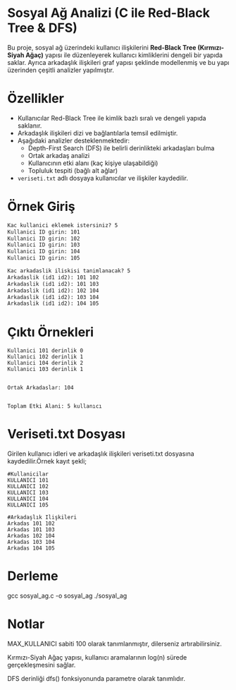 # Sosyal Ağ Analizi (C ile Red-Black Tree & DFS)

Bu proje, sosyal ağ üzerindeki kullanıcı ilişkilerini **Red-Black Tree (Kırmızı-Siyah Ağaç)** yapısı ile düzenleyerek kullanıcı kimliklerini dengeli bir yapıda saklar. Ayrıca arkadaşlık ilişkileri graf yapısı şeklinde modellenmiş ve bu yapı üzerinden çeşitli analizler yapılmıştır.

# Özellikler

- Kullanıcılar Red-Black Tree ile kimlik bazlı sıralı ve dengeli yapıda saklanır.
- Arkadaşlık ilişkileri dizi ve bağlantılarla temsil edilmiştir.
- Aşağıdaki analizler desteklenmektedir:
  - Depth-First Search (DFS) ile belirli derinlikteki arkadaşları bulma
  - Ortak arkadaş analizi
  - Kullanıcının etki alanı (kaç kişiye ulaşabildiği)
  - Topluluk tespiti (bağlı alt ağlar)
- `veriseti.txt` adlı dosyaya kullanıcılar ve ilişkiler kaydedilir.

# Örnek Giriş

```txt
Kac kullanici eklemek istersiniz? 5
Kullanici ID girin: 101
Kullanici ID girin: 102
Kullanici ID girin: 103
Kullanici ID girin: 104
Kullanici ID girin: 105

Kac arkadaslik iliskisi tanimlanacak? 5
Arkadaslik (id1 id2): 101 102
Arkadaslik (id1 id2): 101 103
Arkadaslik (id1 id2): 102 104
Arkadaslik (id1 id2): 103 104
Arkadaslik (id1 id2): 104 105
```
# Çıktı Örnekleri
```
Kullanici 101 derinlik 0
Kullanici 102 derinlik 1
Kullanici 104 derinlik 2
Kullanici 103 derinlik 1


Ortak Arkadaslar: 104


Toplam Etki Alani: 5 kullanıcı
```

# Veriseti.txt Dosyası

Girilen kullanıcı idleri ve arkadaşlık ilişkileri veriseti.txt dosyasına kaydedilir.Örnek kayıt şekli;
```
#Kullanicilar
KULLANICI 101
KULLANICI 102
KULLANICI 103
KULLANICI 104
KULLANICI 105

#Arkadaşlık Ilişkileri
Arkadas 101 102
Arkadas 101 103
Arkadas 102 104
Arkadas 103 104
Arkadas 104 105
```
# Derleme
gcc sosyal_ag.c -o sosyal_ag
./sosyal_ag
# Notlar
MAX_KULLANICI sabiti 100 olarak tanımlanmıştır, dilerseniz artırabilirsiniz.

Kırmızı-Siyah Ağaç yapısı, kullanıcı aramalarının log(n) sürede gerçekleşmesini sağlar.

DFS derinliği dfs() fonksiyonunda parametre olarak tanımlıdır.
